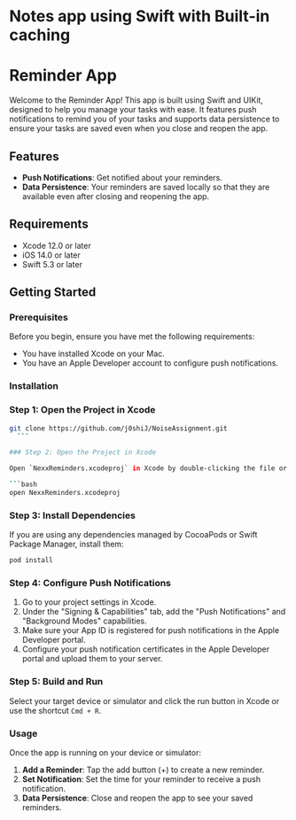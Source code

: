 # Notes app using Swift with Built-in caching

# Reminder App

Welcome to the Reminder App! This app is built using Swift and UIKit, designed to help you manage your tasks with ease. It features push notifications to remind you of your tasks and supports data persistence to ensure your tasks are saved even when you close and reopen the app.

## Features

- **Push Notifications**: Get notified about your reminders.
- **Data Persistence**: Your reminders are saved locally so that they are available even after closing and reopening the app.

## Requirements

- Xcode 12.0 or later
- iOS 14.0 or later
- Swift 5.3 or later

## Getting Started

### Prerequisites

Before you begin, ensure you have met the following requirements:
- You have installed Xcode on your Mac.
- You have an Apple Developer account to configure push notifications.

### Installation

### Step 1: Open the Project in Xcode

   ```bash
   git clone https://github.com/j0shiJ/NoiseAssignment.git
     ```

### Step 2: Open the Project in Xcode

Open `NexxReminders.xcodeproj` in Xcode by double-clicking the file or using the command line:

```bash
open NexxReminders.xcodeproj
```

### Step 3: Install Dependencies

If you are using any dependencies managed by CocoaPods or Swift Package Manager, install them:

```bash
pod install
```

### Step 4: Configure Push Notifications

1. Go to your project settings in Xcode.
2. Under the "Signing & Capabilities" tab, add the "Push Notifications" and "Background Modes" capabilities.
3. Make sure your App ID is registered for push notifications in the Apple Developer portal.
4. Configure your push notification certificates in the Apple Developer portal and upload them to your server.

### Step 5: Build and Run

Select your target device or simulator and click the run button in Xcode or use the shortcut `Cmd + R`.

### Usage

Once the app is running on your device or simulator:

1. **Add a Reminder**: Tap the add button (+) to create a new reminder.
2. **Set Notification**: Set the time for your reminder to receive a push notification.
3. **Data Persistence**: Close and reopen the app to see your saved reminders.
